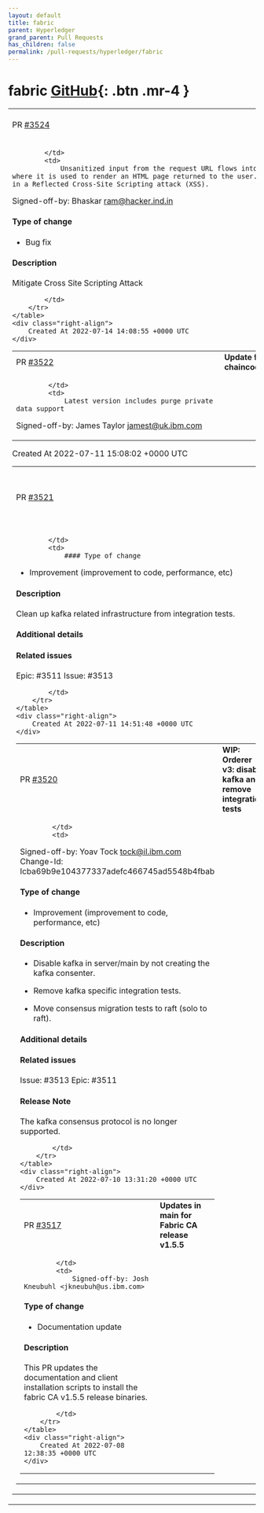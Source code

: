 ```yaml
---
layout: default
title: fabric
parent: Hyperledger
grand_parent: Pull Requests
has_children: false
permalink: /pull-requests/hyperledger/fabric
---
```


# fabric <span class="fs-3 right-align">[GitHub](https://github.com/hyperledger/fabric){: .btn .mr-4 }</span>


<div>
    <table>
        <tr>
            <td>
                PR <a href="https://github.com/hyperledger/fabric/pull/3524" class=".btn">#3524</a>
            </td>
            <td>
                <b>
                    Fix(security):Cross Site Scripting Attack(XSS)
                </b>
            </td>
        </tr>
        <tr>
            <td>
                
            </td>
            <td>
                Unsanitized input from the request URL flows into fmt.Fprintf, where it is used to render an HTML page returned to the user. This may result in a Reflected Cross-Site Scripting attack (XSS).

Signed-off-by: Bhaskar <ram@hacker.ind.in>

#### Type of change

- Bug fix

#### Description

Mitigate Cross Site Scripting Attack

            </td>
        </tr>
    </table>
    <div class="right-align">
        Created At 2022-07-14 14:08:55 +0000 UTC
    </div>
</div>

<div>
    <table>
        <tr>
            <td>
                PR <a href="https://github.com/hyperledger/fabric/pull/3522" class=".btn">#3522</a>
            </td>
            <td>
                <b>
                    Update fabric-chaincode-go
                </b>
            </td>
        </tr>
        <tr>
            <td>
                
            </td>
            <td>
                Latest version includes purge private data support

Signed-off-by: James Taylor <jamest@uk.ibm.com>
            </td>
        </tr>
    </table>
    <div class="right-align">
        Created At 2022-07-11 15:08:02 +0000 UTC
    </div>
</div>

<div>
    <table>
        <tr>
            <td>
                PR <a href="https://github.com/hyperledger/fabric/pull/3521" class=".btn">#3521</a>
            </td>
            <td>
                <b>
                    WIP: Orderer v3: Kafka integration tests cleanup
                </b>
            </td>
        </tr>
        <tr>
            <td>
                
            </td>
            <td>
                #### Type of change

- Improvement (improvement to code, performance, etc)

#### Description

Clean up kafka related infrastructure from integration tests.

#### Additional details

#### Related issues

Epic: #3511 
Issue: #3513 

            </td>
        </tr>
    </table>
    <div class="right-align">
        Created At 2022-07-11 14:51:48 +0000 UTC
    </div>
</div>

<div>
    <table>
        <tr>
            <td>
                PR <a href="https://github.com/hyperledger/fabric/pull/3520" class=".btn">#3520</a>
            </td>
            <td>
                <b>
                    WIP: Orderer v3: disable kafka and remove integration tests
                </b>
            </td>
        </tr>
        <tr>
            <td>
                
            </td>
            <td>
                
Signed-off-by: Yoav Tock <tock@il.ibm.com>
Change-Id: Icba69b9e104377337adefc466745ad5548b4fbab

<!--- DELETE MARKDOWN COMMENTS BEFORE SUBMITTING PULL REQUEST. -->

<!--- Provide a descriptive summary of your changes in the Title above. -->

#### Type of change

- Improvement (improvement to code, performance, etc)

#### Description

- Disable kafka in server/main by not creating the kafka consenter.

- Remove kafka specific integration tests.

- Move consensus migration tests to raft (solo to raft).

#### Additional details

<!--- Additional implementation details or comments to reviewers. -->
<!--- Summarize how the pull request was tested (if not obvious from commit). -->

#### Related issues

Issue: #3513 
Epic: #3511 

#### Release Note
The kafka consensus protocol is no longer supported.

            </td>
        </tr>
    </table>
    <div class="right-align">
        Created At 2022-07-10 13:31:20 +0000 UTC
    </div>
</div>

<div>
    <table>
        <tr>
            <td>
                PR <a href="https://github.com/hyperledger/fabric/pull/3517" class=".btn">#3517</a>
            </td>
            <td>
                <b>
                    Updates in main for Fabric CA release v1.5.5
                </b>
            </td>
        </tr>
        <tr>
            <td>
                
            </td>
            <td>
                Signed-off-by: Josh Kneubuhl <jkneubuh@us.ibm.com>

#### Type of change

- Documentation update

#### Description

This PR updates the documentation and client installation scripts to install the fabric CA v1.5.5 release binaries.

            </td>
        </tr>
    </table>
    <div class="right-align">
        Created At 2022-07-08 12:38:35 +0000 UTC
    </div>
</div>

